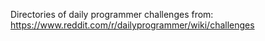 Directories of daily programmer challenges from: https://www.reddit.com/r/dailyprogrammer/wiki/challenges

